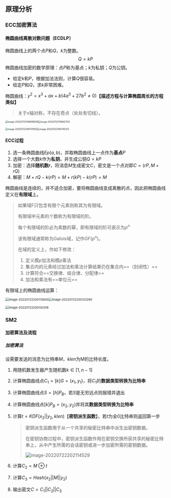 ## 原理分析

### ECC加密算法

#### 椭圆曲线离散对数问题（ECDLP）

椭圆曲线上的两个点$P$和$Q$，$k$为整数。
$$
Q=kP
$$
椭圆曲线加密的数学原理：点$P$称为基点；$k$为私钥；$Q$为公钥。

* 给定$k$和$P$，根据加法法则，计算$Q$很容易。
* 给定$P$和$Q$，求$k$非常困难。

椭圆曲线：$y^2=x^3+ax+b(4a^3+27b^2\neq 0)$**【描述方程与计算椭圆周长的方程类似】**

> 关于x轴对称，不存在奇点（处处有切线）。

<img src="F:\typora_img\image-20220722194608839.png" alt="image-20220722194608839" style="zoom:50%;" /><img src="F:\typora_img\image-20220722194621132.png" alt="image-20220722194621132" style="zoom:50%;" />

<img src="F:\typora_img\image-20220722194701821.png" alt="image-20220722194701821" style="zoom:50%;" /><img src="F:\typora_img\image-20220722194740312.png" alt="image-20220722194740312" style="zoom:50%;" />

#### ECC过程

1. 选一条椭圆曲线$Ep(a,b)$，并取椭圆曲线上一点作为**基点**$P$
2. 选择一个大数$k$作为**私钥**，并生成公钥$Q=kP$
3. 加密：选择**随机数$r$**，将消息$M$生成密文$C$，密文是一个点对即$C=(rP,M+rQ)$
4. 解密：$M+rQ-k(rP)=M+r(kP)-k(rP)=M$

椭圆曲线是连续的，并不适合加密，要将椭圆曲线变成离散的点，因此把椭圆曲线定义在**有限域**上。

> 如果域F只包含有限个元素则称其为有限域。
>
> 有限域中元素的个数称为有限域的阶。
>
> 每个有限域的阶必为素数的幂，即有限域的阶可表示为$p^n$
>
> 该有限域通常称为Galois域，记作$GF(p^n)$。
>
> 在域的定义上，作如下修改：
>
> 1. 定义模$p$加法和模$p$乘法
> 2. 集合内的元素经过加法和乘法计算结果仍在集合内==（封闭性）==
> 3. 计算符合==交换律、结合律、分配律==
> 4. 加法和乘法有==单位元==

有限域上的椭圆曲线运算：

<img src="F:\typora_img\image-20220722200112600.png" alt="image-20220722200112600" style="zoom: 67%;" /><img src="F:\typora_img\image-20220722200123290.png" alt="image-20220722200123290" style="zoom:67%;" />

<img src="F:\typora_img\image-20220722200130318.png" alt="image-20220722200130318" style="zoom:67%;" />

### SM2

#### 加密算法及流程

##### 加密算法

设需要发送的消息为比特串$M$，$klen$为M的比特长度。

1. 用随机数发生器产生随机数$k\in[1,n-1]$

2. 计算椭圆曲线点$C_1=[k]G=(x_1,y_1)$，将$C_1$的**数据类型转换为比特串**

3. 计算椭圆曲线点$S=[h]P_B$，若$S$是无穷远点则报错并退出

4. 计算椭圆曲线点$[k]P_B=(x_2,y_2)$并将其**数据类型转换为比特串**

5. 计算$t=KDF(x_2||y_2,klen)$【**密钥派生函数**】，若$t$为全0比特串则返回第一步

   > 密钥派生函数用于从一个共享的秘密比特串中派生出密钥数据。
   >
   > 在密钥协商过程中，密钥派生函数作用在密钥交换所获共享的秘密比特串上，从中产生所需的会话密钥或进一步加密所需的密钥数据。
   >
   > ![image-20220722202114529](F:\typora_img\image-20220722202114529.png)

6. 计算$C_2=M\oplus t$

7. 计算$C_3=Hash(x_2||M||y_2)$

8. 输出密文$C=C_1||C_2||C_3$



